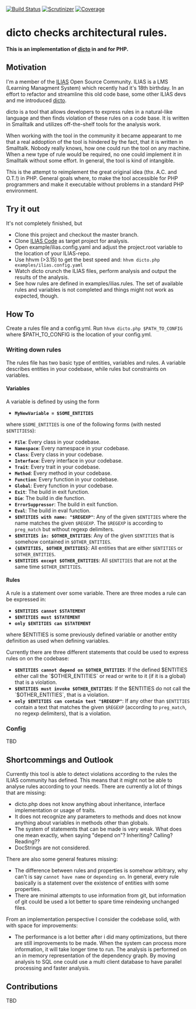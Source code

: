 [![Build Status](https://travis-ci.org/lechimp-p/dicto.php.svg?branch=master)](https://travis-ci.org/lechimp-p/dicto.php)
[![Scrutinizer](https://scrutinizer-ci.com/g/lechimp-p/dicto.php/badges/quality-score.png?b=master)](https://scrutinizer-ci.com/g/lechimp-p/dicto.php)
[![Coverage](https://scrutinizer-ci.com/g/lechimp-p/dicto.php/badges/coverage.png?b=master)](https://scrutinizer-ci.com/g/lechimp-p/dicto.php)

# dicto checks architectural rules.

**This is an implementation of [dicto](http://scg.unibe.ch/dicto) in and for PHP.**

## Motivation

I'm a member of the [ILIAS](http://www.ilias.de) Open Source Community. ILIAS is a
LMS (Learning Managment System) which recently had it's 18th birthday. In an effort
to refactor and streamline this old code base, some other ILIAS devs and me introduced
[dicto](http://scg.unibe.ch/dicto).

dicto is a tool that allows developers to express rules in a natural-like language
and then finds violation of these rules on a code base. It is written in Smalltalk
and utilizes off-the-shelf tools for the analysis work.

When working with the tool in the community it became appearant to me that a real
addoption of the tool is hindered by the fact, that it is written in Smalltalk.
Nobody really knows, how one could run the tool on any machine. When a new type
of rule would be required, no one could implement it in Smalltalk without some
effort. In general, the tool is kind of intangible.

This is the attempt to reimplement the great original idea (thx. A.C. and O.T.!)
in PHP. General goals where, to make the tool accessible for PHP programmers and
make it executable without problems in a standard PHP environment.

## Try it out

It's not completely finished, but

* Clone this project and checkout the master branch.
* Clone [ILIAS Code](https://github.com/ILIAS-eLearning/ILIAS) as target project
  for analysis.
* Open example/ilias.config.yaml and adjust the project.root variable to the
  location of your ILIAS-repo.
* Use hhvm (>3.15) to get the best speed and: `hhvm dicto.php examples/ilias.config.yaml`
* Watch dicto crunch the ILIAS files, perform analysis and output the results of
  the analysis.
* See how rules are defined in examples/ilias.rules. The set of available rules
  and variables is not completed and things might not work as expected, though.

## How To

Create a rules file and a config.yml. Run `hhvm dicto.php $PATH_TO_CONFIG` where
$PATH_TO_CONFIG is the location of your config.yml.

### Writing down rules

The rules file has two basic type of entities, variables and rules. A variable
describes entities in your codebase, while rules but constraints on variables.

#### Variables

A variable is defined by using the form

* **`MyNewVariable = $SOME_ENTITIES`**

where `$SOME_ENTITIES` is one of the following forms (with nested `$ENTITIES`s):

* **`File`**: Every class in your codebase.
* **`Namespace`**: Every namespace in your codebase.
* **`Class`**: Every class in your codebase.
* **`Interface`**: Every interface in your codebase.
* **`Trait`**: Every trait in your codebase.
* **`Method`**: Every method in your codebase.
* **`Function`**: Every function in your codebase.
* **`Global`**: Every function in your codebase.
* **`Exit`**: The build in exit function.
* **`Die`**: The build in die function.
* **`ErrorSuppressor`**: The build in exit function.
* **`Eval`**: The build in eval function.
* **`$ENTITIES with name: "$REGEXP"`**: Any of the given `$ENTITIES` where the name
  matches the given `$REGEXP`. The `$REGEXP` is according to `preg_match` but without
  regexp delimiters.
* **`$ENTITIES in: $OTHER_ENTITIES`**: Any of the given `$ENTITIES` that is somehow
  contained in `$OTHER_ENTITIES`.
* **`{$ENTITIES, $OTHER_ENTITIES}`**: All entities that are either `$ENTITIES` or
  `$OTHER_ENTITIES`.
* **`$ENTITIES except $OTHER_ENTITIES`**: All `$ENTITIES` that are not at the same
  time `$OTHER_ENTITIES`.

#### Rules

A rule is a statement over some variable. There are three modes a rule can be
expressed in:

* **`$ENTITIES cannot $STATEMENT`**
* **`$ENTITIES must $STATEMENT`**
* **`only $ENTITIES can $STATEMENT`**

where $ENTITIES is some previously defined variable or another entity definition
as used when defining variables.

Currently there are three different statements that could be used to express
rules on on the codebase:

* **`$ENTITIES cannot depend on $OTHER_ENTITIES`**: If the defined $ENTITIES either
  call the `$OTHER_ENTITIES` or read or write to it (if it is a global) that is
  a violation.
* **`$ENTITIES must invoke $OTHER_ENTITIES`**: If the $ENTITIES do not call the
  `$OTHER_ENTITIES`, that is a violation.
* **`only $ENTITIES can contain text "$REGEXP"`**: If any other than `$ENTITIES`
  contain a text that matches the given `$REGEXP` (according to `preg_match`,
  no regexp delimiters), that is a violation.


### Config

TBD

## Shortcommings and Outlook

Currently this tool is able to detect violations according to the rules the
ILIAS community has defined. This means that it might not be able to analyse
rules according to your needs. There are currently a lot of things that are
missing:

* dicto.php does not know anything about inheritance, interface implementation
  or usage of traits.
* It does not recognize any parameters to methods and does not know anything
  about variables in methods other than globals.
* The system of statements that can be made is very weak. What does one mean
  exactly, when saying "depend on"? Inheriting? Calling? Reading??
* DocStrings are not considered.

There are also some general features missing:

* The difference between rules and properties is somehow arbitrary, why can't
  is say `cannot have name` or `depending on`. In general, every rule basically
  is a statement over the existence of entities with some properties.
* There are minimal attempts to use information from git, but information of
  git could be used a lot better to spare time reindexing unchanged files.

From an implementation perspective I consider the codebase solid, with with
space for improvements:

* The performance is a lot better after i did many optimizations, but there
  are still improvements to be made. When the system can process more information,
  it will take longer time to run. The analysis is performed on an in memory
  representation of the dependency graph. By moving analysis to SQL one could
  use a multi client database to have parallel processing and faster analysis.

## Contributions

TBD
